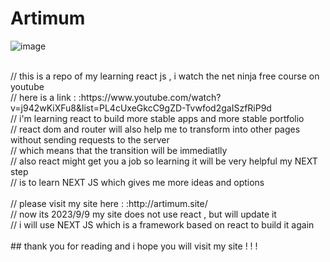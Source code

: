 # Artimum <br/>
![image](https://github.com/artimum1/Artimum/assets/120169609/d1b41b60-a3f8-4b7f-8a73-21677e1b70cd)

<br/>
//   this is a repo of my learning react js , i watch the net ninja free course on youtube <br/>
//   here is a link : :https://www.youtube.com/watch?v=j942wKiXFu8&list=PL4cUxeGkcC9gZD-Tvwfod2gaISzfRiP9d <br/>
//   i'm learning react to build more stable apps and more stable portfolio <br/>
//   react dom and router will also help me to transform into other pages without sending requests to the server <br/>
//   which means that the transition will be immediatlly <br/>
//   also react might get you a job so learning it will be very helpful my NEXT step <br/>
//   is to learn NEXT JS which gives me more ideas and options <br/>
 <br/>
//   please visit my site here : :http://artimum.site/
 <br/>
//   now its 2023/9/9 my site does not use react , but will update it <br/>
//   i will use NEXT JS which is a framework based on react to build it again  <br/>
<br/>
## thank you for reading and i hope you will visit my site  ! ! !
